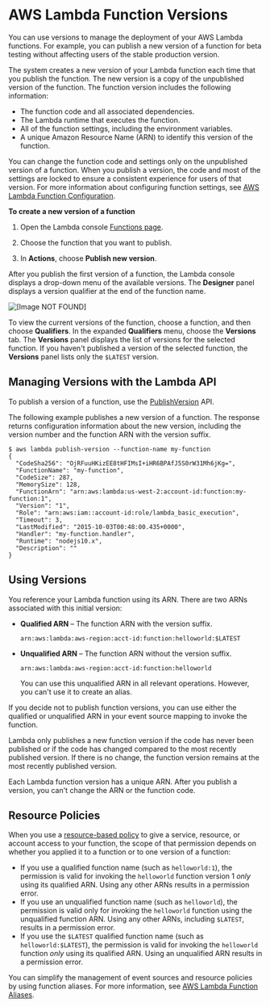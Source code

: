 # AWS Lambda Function Versions<a name="configuration-versions"></a>

You can use versions to manage the deployment of your AWS Lambda functions\. For example, you can publish a new version of a function for beta testing without affecting users of the stable production version\. 

The system creates a new version of your Lambda function each time that you publish the function\. The new version is a copy of the unpublished version of the function\. The function version includes the following information:
+ The function code and all associated dependencies\.
+ The Lambda runtime that executes the function\.
+ All of the function settings, including the environment variables\.
+ A unique Amazon Resource Name \(ARN\) to identify this version of the function\.

You can change the function code and settings only on the unpublished version of a function\. When you publish a version, the code and most of the settings are locked to ensure a consistent experience for users of that version\. For more information about configuring function settings, see [AWS Lambda Function Configuration](resource-model.md)\.

**To create a new version of a function**

1. Open the Lambda console [Functions page](https://console.aws.amazon.com/lambda/home#/functions)\.

1. Choose the function that you want to publish\.

1. In **Actions**, choose **Publish new version**\.

After you publish the first version of a function, the Lambda console displays a drop\-down menu of the available versions\. The **Designer** panel displays a version qualifier at the end of the function name\.

![\[Image NOT FOUND\]](http://docs.aws.amazon.com/lambda/latest/dg/images/version-1-created.png)

To view the current versions of the function, choose a function, and then choose **Qualifiers**\. In the expanded **Qualifiers** menu, choose the **Versions** tab\. The **Versions** panel displays the list of versions for the selected function\. If you haven't published a version of the selected function, the **Versions** panel lists only the `$LATEST` version\.

## Managing Versions with the Lambda API<a name="versioning-versions-api"></a>

To publish a version of a function, use the [PublishVersion](API_PublishVersion.md) API\.

The following example publishes a new version of a function\. The response returns configuration information about the new version, including the version number and the function ARN with the version suffix\.

```
$ aws lambda publish-version --function-name my-function 
{
  "CodeSha256": "OjRFuuHKizEE8tHFIMsI+iHR6BPAfJ5S0rW31Mh6jKg=",
  "FunctionName": "my-function",
  "CodeSize": 287,
  "MemorySize": 128,
  "FunctionArn": "arn:aws:lambda:us-west-2:account-id:function:my-function:1",
  "Version": "1",
  "Role": "arn:aws:iam::account-id:role/lambda_basic_execution",
  "Timeout": 3,
  "LastModified": "2015-10-03T00:48:00.435+0000",
  "Handler": "my-function.handler",
  "Runtime": "nodejs10.x",
  "Description": ""
}
```

## Using Versions<a name="versioning-versions-using"></a>

You reference your Lambda function using its ARN\. There are two ARNs associated with this initial version:
+ **Qualified ARN** – The function ARN with the version suffix\.

  ```
  arn:aws:lambda:aws-region:acct-id:function:helloworld:$LATEST
  ```
+ **Unqualified ARN** – The function ARN without the version suffix\. 

  ```
  arn:aws:lambda:aws-region:acct-id:function:helloworld
  ```

  You can use this unqualified ARN in all relevant operations\. However, you can't use it to create an alias\. 

If you decide not to publish function versions, you can use either the qualified or unqualified ARN in your event source mapping to invoke the function\.

Lambda only publishes a new function version if the code has never been published or if the code has changed compared to the most recently published version\. If there is no change, the function version remains at the most recently published version\.

Each Lambda function version has a unique ARN\. After you publish a version, you can't change the ARN or the function code\.

## Resource Policies<a name="versioning-permissions"></a>

When you use a [resource\-based policy](access-control-resource-based.md) to give a service, resource, or account access to your function, the scope of that permission depends on whether you applied it to a function or to one version of a function:
+ If you use a qualified function name \(such as `helloworld:1`\), the permission is valid for invoking the `helloworld` function version 1 *only* using its qualified ARN\. Using any other ARNs results in a permission error\.
+ If you use an unqualified function name \(such as `helloworld`\), the permission is valid only for invoking the `helloworld` function using the unqualified function ARN\. Using any other ARNs, including `$LATEST`, results in a permission error\.
+ If you use the `$LATEST` qualified function name \(such as `helloworld:$LATEST`\), the permission is valid for invoking the `helloworld` function *only* using its qualified ARN\. Using an unqualified ARN results in a permission error\.

You can simplify the management of event sources and resource policies by using function aliases\. For more information, see [AWS Lambda Function Aliases](configuration-aliases.md)\.